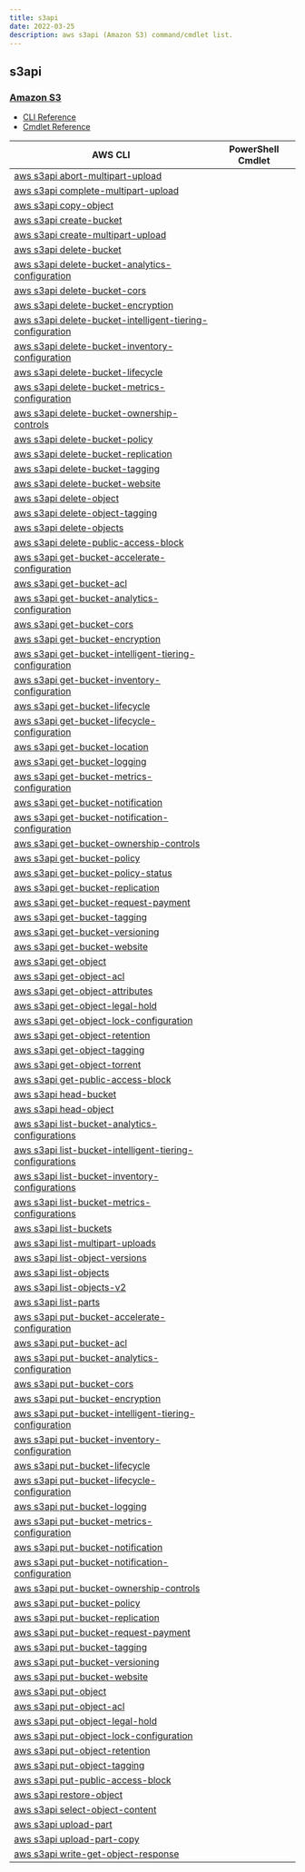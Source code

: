 ```yaml
---
title: s3api
date: 2022-03-25
description: aws s3api (Amazon S3) command/cmdlet list.
---
```


## s3api

### [Amazon S3](https://aws.amazon.com/s3/)

* [CLI Reference](https://docs.aws.amazon.com/cli/latest/reference/s3api/index.html)
* [Cmdlet Reference](https://docs.aws.amazon.com/powershell/latest/reference/items/Amazon_Simple_Storage_Service_cmdlets.html)

|AWS CLI|PowerShell Cmdlet|
|----|----|
|[aws s3api abort-multipart-upload](https://docs.aws.amazon.com/cli/latest/reference/s3api/abort-multipart-upload.html)||
|[aws s3api complete-multipart-upload](https://docs.aws.amazon.com/cli/latest/reference/s3api/complete-multipart-upload.html)||
|[aws s3api copy-object](https://docs.aws.amazon.com/cli/latest/reference/s3api/copy-object.html)||
|[aws s3api create-bucket](https://docs.aws.amazon.com/cli/latest/reference/s3api/create-bucket.html)||
|[aws s3api create-multipart-upload](https://docs.aws.amazon.com/cli/latest/reference/s3api/create-multipart-upload.html)||
|[aws s3api delete-bucket](https://docs.aws.amazon.com/cli/latest/reference/s3api/delete-bucket.html)||
|[aws s3api delete-bucket-analytics-configuration](https://docs.aws.amazon.com/cli/latest/reference/s3api/delete-bucket-analytics-configuration.html)||
|[aws s3api delete-bucket-cors](https://docs.aws.amazon.com/cli/latest/reference/s3api/delete-bucket-cors.html)||
|[aws s3api delete-bucket-encryption](https://docs.aws.amazon.com/cli/latest/reference/s3api/delete-bucket-encryption.html)||
|[aws s3api delete-bucket-intelligent-tiering-configuration](https://docs.aws.amazon.com/cli/latest/reference/s3api/delete-bucket-intelligent-tiering-configuration.html)||
|[aws s3api delete-bucket-inventory-configuration](https://docs.aws.amazon.com/cli/latest/reference/s3api/delete-bucket-inventory-configuration.html)||
|[aws s3api delete-bucket-lifecycle](https://docs.aws.amazon.com/cli/latest/reference/s3api/delete-bucket-lifecycle.html)||
|[aws s3api delete-bucket-metrics-configuration](https://docs.aws.amazon.com/cli/latest/reference/s3api/delete-bucket-metrics-configuration.html)||
|[aws s3api delete-bucket-ownership-controls](https://docs.aws.amazon.com/cli/latest/reference/s3api/delete-bucket-ownership-controls.html)||
|[aws s3api delete-bucket-policy](https://docs.aws.amazon.com/cli/latest/reference/s3api/delete-bucket-policy.html)||
|[aws s3api delete-bucket-replication](https://docs.aws.amazon.com/cli/latest/reference/s3api/delete-bucket-replication.html)||
|[aws s3api delete-bucket-tagging](https://docs.aws.amazon.com/cli/latest/reference/s3api/delete-bucket-tagging.html)||
|[aws s3api delete-bucket-website](https://docs.aws.amazon.com/cli/latest/reference/s3api/delete-bucket-website.html)||
|[aws s3api delete-object](https://docs.aws.amazon.com/cli/latest/reference/s3api/delete-object.html)||
|[aws s3api delete-object-tagging](https://docs.aws.amazon.com/cli/latest/reference/s3api/delete-object-tagging.html)||
|[aws s3api delete-objects](https://docs.aws.amazon.com/cli/latest/reference/s3api/delete-objects.html)||
|[aws s3api delete-public-access-block](https://docs.aws.amazon.com/cli/latest/reference/s3api/delete-public-access-block.html)||
|[aws s3api get-bucket-accelerate-configuration](https://docs.aws.amazon.com/cli/latest/reference/s3api/get-bucket-accelerate-configuration.html)||
|[aws s3api get-bucket-acl](https://docs.aws.amazon.com/cli/latest/reference/s3api/get-bucket-acl.html)||
|[aws s3api get-bucket-analytics-configuration](https://docs.aws.amazon.com/cli/latest/reference/s3api/get-bucket-analytics-configuration.html)||
|[aws s3api get-bucket-cors](https://docs.aws.amazon.com/cli/latest/reference/s3api/get-bucket-cors.html)||
|[aws s3api get-bucket-encryption](https://docs.aws.amazon.com/cli/latest/reference/s3api/get-bucket-encryption.html)||
|[aws s3api get-bucket-intelligent-tiering-configuration](https://docs.aws.amazon.com/cli/latest/reference/s3api/get-bucket-intelligent-tiering-configuration.html)||
|[aws s3api get-bucket-inventory-configuration](https://docs.aws.amazon.com/cli/latest/reference/s3api/get-bucket-inventory-configuration.html)||
|[aws s3api get-bucket-lifecycle](https://docs.aws.amazon.com/cli/latest/reference/s3api/get-bucket-lifecycle.html)||
|[aws s3api get-bucket-lifecycle-configuration](https://docs.aws.amazon.com/cli/latest/reference/s3api/get-bucket-lifecycle-configuration.html)||
|[aws s3api get-bucket-location](https://docs.aws.amazon.com/cli/latest/reference/s3api/get-bucket-location.html)||
|[aws s3api get-bucket-logging](https://docs.aws.amazon.com/cli/latest/reference/s3api/get-bucket-logging.html)||
|[aws s3api get-bucket-metrics-configuration](https://docs.aws.amazon.com/cli/latest/reference/s3api/get-bucket-metrics-configuration.html)||
|[aws s3api get-bucket-notification](https://docs.aws.amazon.com/cli/latest/reference/s3api/get-bucket-notification.html)||
|[aws s3api get-bucket-notification-configuration](https://docs.aws.amazon.com/cli/latest/reference/s3api/get-bucket-notification-configuration.html)||
|[aws s3api get-bucket-ownership-controls](https://docs.aws.amazon.com/cli/latest/reference/s3api/get-bucket-ownership-controls.html)||
|[aws s3api get-bucket-policy](https://docs.aws.amazon.com/cli/latest/reference/s3api/get-bucket-policy.html)||
|[aws s3api get-bucket-policy-status](https://docs.aws.amazon.com/cli/latest/reference/s3api/get-bucket-policy-status.html)||
|[aws s3api get-bucket-replication](https://docs.aws.amazon.com/cli/latest/reference/s3api/get-bucket-replication.html)||
|[aws s3api get-bucket-request-payment](https://docs.aws.amazon.com/cli/latest/reference/s3api/get-bucket-request-payment.html)||
|[aws s3api get-bucket-tagging](https://docs.aws.amazon.com/cli/latest/reference/s3api/get-bucket-tagging.html)||
|[aws s3api get-bucket-versioning](https://docs.aws.amazon.com/cli/latest/reference/s3api/get-bucket-versioning.html)||
|[aws s3api get-bucket-website](https://docs.aws.amazon.com/cli/latest/reference/s3api/get-bucket-website.html)||
|[aws s3api get-object](https://docs.aws.amazon.com/cli/latest/reference/s3api/get-object.html)||
|[aws s3api get-object-acl](https://docs.aws.amazon.com/cli/latest/reference/s3api/get-object-acl.html)||
|[aws s3api get-object-attributes](https://docs.aws.amazon.com/cli/latest/reference/s3api/get-object-attributes.html)||
|[aws s3api get-object-legal-hold](https://docs.aws.amazon.com/cli/latest/reference/s3api/get-object-legal-hold.html)||
|[aws s3api get-object-lock-configuration](https://docs.aws.amazon.com/cli/latest/reference/s3api/get-object-lock-configuration.html)||
|[aws s3api get-object-retention](https://docs.aws.amazon.com/cli/latest/reference/s3api/get-object-retention.html)||
|[aws s3api get-object-tagging](https://docs.aws.amazon.com/cli/latest/reference/s3api/get-object-tagging.html)||
|[aws s3api get-object-torrent](https://docs.aws.amazon.com/cli/latest/reference/s3api/get-object-torrent.html)||
|[aws s3api get-public-access-block](https://docs.aws.amazon.com/cli/latest/reference/s3api/get-public-access-block.html)||
|[aws s3api head-bucket](https://docs.aws.amazon.com/cli/latest/reference/s3api/head-bucket.html)||
|[aws s3api head-object](https://docs.aws.amazon.com/cli/latest/reference/s3api/head-object.html)||
|[aws s3api list-bucket-analytics-configurations](https://docs.aws.amazon.com/cli/latest/reference/s3api/list-bucket-analytics-configurations.html)||
|[aws s3api list-bucket-intelligent-tiering-configurations](https://docs.aws.amazon.com/cli/latest/reference/s3api/list-bucket-intelligent-tiering-configurations.html)||
|[aws s3api list-bucket-inventory-configurations](https://docs.aws.amazon.com/cli/latest/reference/s3api/list-bucket-inventory-configurations.html)||
|[aws s3api list-bucket-metrics-configurations](https://docs.aws.amazon.com/cli/latest/reference/s3api/list-bucket-metrics-configurations.html)||
|[aws s3api list-buckets](https://docs.aws.amazon.com/cli/latest/reference/s3api/list-buckets.html)||
|[aws s3api list-multipart-uploads](https://docs.aws.amazon.com/cli/latest/reference/s3api/list-multipart-uploads.html)||
|[aws s3api list-object-versions](https://docs.aws.amazon.com/cli/latest/reference/s3api/list-object-versions.html)||
|[aws s3api list-objects](https://docs.aws.amazon.com/cli/latest/reference/s3api/list-objects.html)||
|[aws s3api list-objects-v2](https://docs.aws.amazon.com/cli/latest/reference/s3api/list-objects-v2.html)||
|[aws s3api list-parts](https://docs.aws.amazon.com/cli/latest/reference/s3api/list-parts.html)||
|[aws s3api put-bucket-accelerate-configuration](https://docs.aws.amazon.com/cli/latest/reference/s3api/put-bucket-accelerate-configuration.html)||
|[aws s3api put-bucket-acl](https://docs.aws.amazon.com/cli/latest/reference/s3api/put-bucket-acl.html)||
|[aws s3api put-bucket-analytics-configuration](https://docs.aws.amazon.com/cli/latest/reference/s3api/put-bucket-analytics-configuration.html)||
|[aws s3api put-bucket-cors](https://docs.aws.amazon.com/cli/latest/reference/s3api/put-bucket-cors.html)||
|[aws s3api put-bucket-encryption](https://docs.aws.amazon.com/cli/latest/reference/s3api/put-bucket-encryption.html)||
|[aws s3api put-bucket-intelligent-tiering-configuration](https://docs.aws.amazon.com/cli/latest/reference/s3api/put-bucket-intelligent-tiering-configuration.html)||
|[aws s3api put-bucket-inventory-configuration](https://docs.aws.amazon.com/cli/latest/reference/s3api/put-bucket-inventory-configuration.html)||
|[aws s3api put-bucket-lifecycle](https://docs.aws.amazon.com/cli/latest/reference/s3api/put-bucket-lifecycle.html)||
|[aws s3api put-bucket-lifecycle-configuration](https://docs.aws.amazon.com/cli/latest/reference/s3api/put-bucket-lifecycle-configuration.html)||
|[aws s3api put-bucket-logging](https://docs.aws.amazon.com/cli/latest/reference/s3api/put-bucket-logging.html)||
|[aws s3api put-bucket-metrics-configuration](https://docs.aws.amazon.com/cli/latest/reference/s3api/put-bucket-metrics-configuration.html)||
|[aws s3api put-bucket-notification](https://docs.aws.amazon.com/cli/latest/reference/s3api/put-bucket-notification.html)||
|[aws s3api put-bucket-notification-configuration](https://docs.aws.amazon.com/cli/latest/reference/s3api/put-bucket-notification-configuration.html)||
|[aws s3api put-bucket-ownership-controls](https://docs.aws.amazon.com/cli/latest/reference/s3api/put-bucket-ownership-controls.html)||
|[aws s3api put-bucket-policy](https://docs.aws.amazon.com/cli/latest/reference/s3api/put-bucket-policy.html)||
|[aws s3api put-bucket-replication](https://docs.aws.amazon.com/cli/latest/reference/s3api/put-bucket-replication.html)||
|[aws s3api put-bucket-request-payment](https://docs.aws.amazon.com/cli/latest/reference/s3api/put-bucket-request-payment.html)||
|[aws s3api put-bucket-tagging](https://docs.aws.amazon.com/cli/latest/reference/s3api/put-bucket-tagging.html)||
|[aws s3api put-bucket-versioning](https://docs.aws.amazon.com/cli/latest/reference/s3api/put-bucket-versioning.html)||
|[aws s3api put-bucket-website](https://docs.aws.amazon.com/cli/latest/reference/s3api/put-bucket-website.html)||
|[aws s3api put-object](https://docs.aws.amazon.com/cli/latest/reference/s3api/put-object.html)||
|[aws s3api put-object-acl](https://docs.aws.amazon.com/cli/latest/reference/s3api/put-object-acl.html)||
|[aws s3api put-object-legal-hold](https://docs.aws.amazon.com/cli/latest/reference/s3api/put-object-legal-hold.html)||
|[aws s3api put-object-lock-configuration](https://docs.aws.amazon.com/cli/latest/reference/s3api/put-object-lock-configuration.html)||
|[aws s3api put-object-retention](https://docs.aws.amazon.com/cli/latest/reference/s3api/put-object-retention.html)||
|[aws s3api put-object-tagging](https://docs.aws.amazon.com/cli/latest/reference/s3api/put-object-tagging.html)||
|[aws s3api put-public-access-block](https://docs.aws.amazon.com/cli/latest/reference/s3api/put-public-access-block.html)||
|[aws s3api restore-object](https://docs.aws.amazon.com/cli/latest/reference/s3api/restore-object.html)||
|[aws s3api select-object-content](https://docs.aws.amazon.com/cli/latest/reference/s3api/select-object-content.html)||
|[aws s3api upload-part](https://docs.aws.amazon.com/cli/latest/reference/s3api/upload-part.html)||
|[aws s3api upload-part-copy](https://docs.aws.amazon.com/cli/latest/reference/s3api/upload-part-copy.html)||
|[aws s3api write-get-object-response](https://docs.aws.amazon.com/cli/latest/reference/s3api/write-get-object-response.html)||

